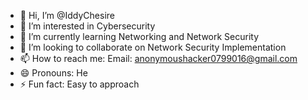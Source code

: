 - 👋 Hi, I’m @IddyChesire
- 👀 I’m interested in Cybersecurity 
- 🌱 I’m currently learning Networking and Network Security 
- 💞️ I’m looking to collaborate on Network Security Implementation 
- 📫 How to reach me: Email: anonymoushacker0799016@gmail.com
- 😄 Pronouns: He
- ⚡ Fun fact: Easy to approach 

<!---
acunetix2/acunetix2 is a ✨ special ✨ repository because its `README.md` (this file) appears on your GitHub profile.
You can click the Preview link to take a look at your changes.
--->
